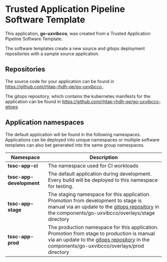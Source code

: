 # Trusted Application Pipeline Software Template

This application, **go-uxvibcco**, was created from a Trusted Application Pipeline Software Template.

The software templates create a new source and gitops deployment repositories with a sample source application. 

## Repositories

The source code for your application can be found in [https://github.com/rhtap-rhdh-qe/go-uxvibcco ](https://github.com/rhtap-rhdh-qe/go-uxvibcco ).
 
The gitops repository, which contains the kubernetes manifests for the application can be found in 
[https://github.com/rhtap-rhdh-qe/go-uxvibcco-gitops ](https://github.com/rhtap-rhdh-qe/go-uxvibcco-gitops ) 

## Application namespaces 

The default application will be found in the following namespaces. Applications can be deployed into unique namespaces or multiple software templates can also bet generated into the same group namespaces.  

|  Namespace   |  Description   |  
| -------- | -------- |
| **tssc-app-ci** | The namespace used for CI workloads |
| **tssc-app-development** | The default application during development. Every build will be deployed to this namespace for testing. |
| **tssc-app-stage** | The staging namespace for this application. Promotion from development to stage is manual via an update to the [gitops repository](https://github.com/rhtap-rhdh-qe/go-uxvibcco-gitops ) in the components/go-uxvibcco/overlays/stage directory |
| **tssc-app-prod** | The production namespace for this application. Promotion from stage to production is manual via an update to the [gitops repository](https://github.com/rhtap-rhdh-qe/go-uxvibcco-gitops ) in the components/go-uxvibcco/overlays/prod directory |